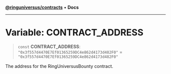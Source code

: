 [**@ringuniversus/contracts**](../../../README.md) • **Docs**

---

# Variable: CONTRACT_ADDRESS

> `const` **CONTRACT_ADDRESS**: `"0x3f557d4470E7Ef01365259DC4e862d4173d482F0"` = `"0x3f557d4470E7Ef01365259DC4e862d4173d482F0"`

The address for the RingUniversusBounty contract.
